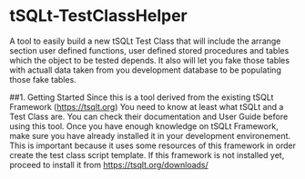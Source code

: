 # tSQLt-TestClassHelper
A tool to easily build a new tSQLt Test Class that will include the arrange section user defined functions, user defined stored procedures and tables which the object to be tested depends. It also will let you fake those tables with actuall data taken from you development database to be populating those fake tables.

##1. Getting Started
Since this is a tool derived from the existing tSQLt Framework (https://tsqlt.org) You need to know at least what tSQLt and a Test Class are. You can check their documentation and User Guide before using this tool.
Once you have enough knowledge on tSQLt Framework, make sure you have already installed it in your development environement. This is important because it uses some resources of this framework in order create the test class script template. If this framework is not installed yet, proceed to install it from https://tsqlt.org/downloads/
